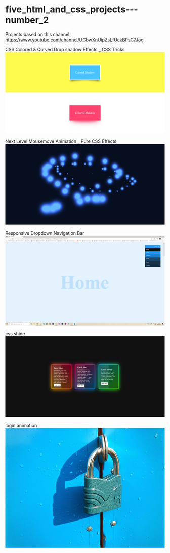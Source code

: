 # five_html_and_css_projects---number_2
Projects based on this channel: https://www.youtube.com/channel/UCbwXnUipZsLfUckBPsC7Jog



CSS Colored & Curved Drop shadow Effects _ CSS Tricks
![alt text](https://github.com/RaphaelStopa/five_html_and_css_projects---number_2/blob/main/CSS%20Colored%20%26%20Curved%20Drop%20shadow%20Effects%20_%20CSS%20Tricks/CSS%20Colored%20%26%20Curved%20Drop%20shadow%20Effects%20_%20CSS%20Tricks.png)

Next Level Mousemove Animation _ Pure CSS Effects
![alt text](https://github.com/RaphaelStopa/five_html_and_css_projects---number_2/blob/main/Next%20Level%20Mousemove%20Animation%20_%20Pure%20CSS%20Effects/Next%20Level%20Mousemove%20Animation%20_%20Pure%20CSS%20Effects.jpg)

Responsive Dropdown Navigation Bar
![alt text](https://github.com/RaphaelStopa/five_html_and_css_projects---number_2/blob/main/Responsive%20Dropdown%20Navigation%20Bar/Responsive%20Dropdown%20Navigation%20Bar.png)

css shine
![alt text](https://github.com/RaphaelStopa/five_html_and_css_projects---number_2/blob/main/css%20shine/css%20shine.jpg)

login animation
![alt text](https://github.com/RaphaelStopa/five_html_and_css_projects---number_2/blob/main/login%20%20animation/concrete_spotted_Diffuse.jpg)
